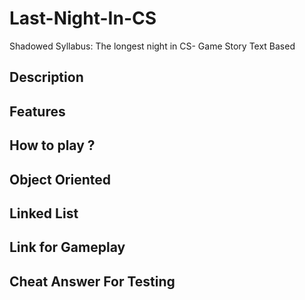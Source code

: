 # Last-Night-In-CS
Shadowed Syllabus: The longest night in CS- Game Story Text Based

## Description

## Features

## How to play ?

## Object Oriented

## Linked List

## Link for Gameplay

## Cheat Answer For Testing
